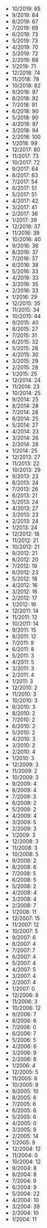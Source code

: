 *  10/2019: 65
*  9/2019: 64
*  8/2019: 67
*  7/2019: 69
*  6/2019: 73
*  5/2019: 73
*  4/2019: 70
*  3/2019: 72
*  2/2019: 68
*  1/2019: 71
*  12/2018: 74
*  11/2018: 78
*  10/2018: 82
*  9/2018: 97
*  8/2018: 92
*  7/2018: 91
*  6/2018: 90
*  5/2018: 90
*  4/2018: 97
*  3/2018: 94
*  2/2018: 100
*  1/2018: 99
*  12/2017: 80
*  11/2017: 73
*  10/2017: 72
*  9/2017: 64
*  8/2017: 63
*  7/2017: 54
*  6/2017: 51
*  5/2017: 51
*  4/2017: 42
*  3/2017: 41
*  2/2017: 36
*  1/2017: 39
*  12/2016: 37
*  11/2016: 39
*  10/2016: 40
*  9/2016: 36
*  8/2016: 37
*  7/2016: 37
*  6/2016: 38
*  5/2016: 33
*  4/2016: 33
*  3/2016: 35
*  2/2016: 33
*  1/2016: 29
*  12/2015: 35
*  11/2015: 34
*  10/2015: 44
*  9/2015: 40
*  8/2015: 27
*  7/2015: 31
*  6/2015: 32
*  5/2015: 28
*  4/2015: 30
*  3/2015: 29
*  2/2015: 28
*  1/2015: 25
*  12/2014: 24
*  11/2014: 23
*  10/2014: 25
*  9/2014: 25
*  8/2014: 28
*  7/2014: 28
*  6/2014: 25
*  5/2014: 27
*  4/2014: 23
*  3/2014: 26
*  2/2014: 28
*  1/2014: 25
*  12/2013: 27
*  11/2013: 22
*  10/2013: 29
*  9/2013: 23
*  8/2013: 24
*  7/2013: 26
*  6/2013: 21
*  5/2013: 24
*  4/2013: 27
*  3/2013: 23
*  2/2013: 24
*  1/2013: 24
*  12/2012: 18
*  11/2012: 21
*  10/2012: 21
*  9/2012: 21
*  8/2012: 20
*  7/2012: 19
*  6/2012: 23
*  5/2012: 18
*  4/2012: 16
*  3/2012: 16
*  2/2012: 17
*  1/2012: 16
*  12/2011: 14
*  11/2011: 12
*  10/2011: 14
*  9/2011: 15
*  8/2011: 12
*  7/2011: 9
*  6/2011: 8
*  5/2011: 3
*  4/2011: 5
*  3/2011: 3
*  2/2011: 4
*  1/2011: 3
*  12/2010: 2
*  11/2010: 3
*  10/2010: 3
*  9/2010: 3
*  8/2010: 2
*  7/2010: 2
*  6/2010: 2
*  5/2010: 2
*  4/2010: 3
*  3/2010: 2
*  2/2010: 4
*  1/2010: 3
*  12/2009: 3
*  11/2009: 2
*  10/2009: 3
*  9/2009: 4
*  8/2009: 4
*  7/2009: 3
*  6/2009: 2
*  5/2009: 2
*  4/2009: 4
*  3/2009: 5
*  2/2009: 3
*  1/2009: 3
*  12/2008: 3
*  11/2008: 3
*  10/2008: 5
*  9/2008: 2
*  8/2008: 6
*  7/2008: 5
*  6/2008: 5
*  5/2008: 2
*  4/2008: 4
*  3/2008: 4
*  2/2008: 7
*  1/2008: 11
*  12/2007: 15
*  11/2007: 12
*  10/2007: 5
*  9/2007: 6
*  8/2007: 4
*  7/2007: 7
*  6/2007: 4
*  5/2007: 4
*  4/2007: 5
*  3/2007: 4
*  2/2007: 4
*  1/2007: 0
*  12/2006: 8
*  11/2006: 3
*  10/2006: 12
*  9/2006: 7
*  8/2006: 6
*  7/2006: 0
*  6/2006: 7
*  5/2006: 5
*  4/2006: 6
*  3/2006: 9
*  2/2006: 8
*  1/2006: 4
*  12/2005: 5
*  11/2005: 8
*  10/2005: 9
*  9/2005: 10
*  8/2005: 6
*  7/2005: 6
*  6/2005: 6
*  5/2005: 6
*  4/2005: 0
*  3/2005: 9
*  2/2005: 14
*  1/2005: 9
*  12/2004: 12
*  11/2004: 0
*  10/2004: 12
*  9/2004: 8
*  8/2004: 8
*  7/2004: 9
*  6/2004: 9
*  5/2004: 22
*  4/2004: 10
*  3/2004: 39
*  2/2004: 10
*  1/2004: 11